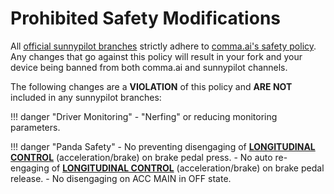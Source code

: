 # Prohibited Safety Modifications

All [official sunnypilot branches](https://github.com/sunnyhaibin/sunnypilot/branches) strictly adhere to [comma.ai's safety policy](https://github.com/commaai/openpilot/blob/master/docs/SAFETY.md). Any changes that go against this policy will result in your fork and your device being banned from both comma.ai and sunnypilot channels.

The following changes are a **VIOLATION** of this policy and **ARE NOT** included in any sunnypilot branches:

!!! danger "Driver Monitoring"
    - "Nerfing" or reducing monitoring parameters.

!!! danger "Panda Safety"
    - No preventing disengaging of <ins>**LONGITUDINAL CONTROL**</ins> (acceleration/brake) on brake pedal press.
    - No auto re-engaging of <ins>**LONGITUDINAL CONTROL**</ins> (acceleration/brake) on brake pedal release.
    - No disengaging on ACC MAIN in OFF state.
